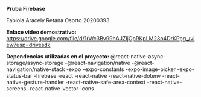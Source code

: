 **Pruba Firebase**

Fabiola Aracely Retana Osorto 20200393

**Enlace video demostrativo:** https://drive.google.com/file/d/1rWc3Bv99hAJZIjOpRKpLM23o4DrKPpg_/view?usp=drivesdk

**Dependencias utilizadas en el proyecto:**
@react-native-async-storage/async-storage
-@react-navigation/native
-@react-navigation/native-stack
-expo
-expo-constants
-expo-image-picker
-expo-status-bar
-firebase
-react
-react-native
-react-native-dotenv
-react-native-gesture-handler
-react-native-safe-area-context
-react-native-screens
-react-native-vector-icons
